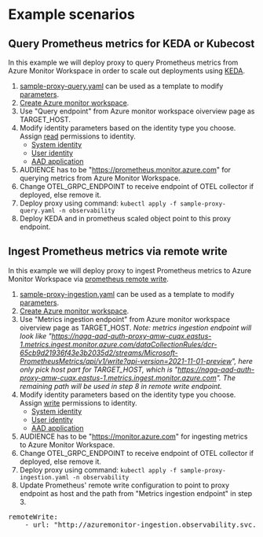 # Example scenarios

## Query Prometheus metrics for KEDA or Kubecost
In this example we will deploy proxy to query Prometheus metrics from Azure Monitor Workspace in order to scale out deployments using [KEDA](https://keda.sh/). 
1. [sample-proxy-query.yaml](../samples/sample-proxy-query.yaml) can be used as a template to modify [parameters](GETTING_STARTED.md#parameters).
2. [Create Azure monitor workspace](https://learn.microsoft.com/en-us/azure/azure-monitor/essentials/azure-monitor-workspace-manage?tabs=azure-portal#create-an-azure-monitor-workspace).
3. Use "Query endpoint" from Azure monitor workspace oiverview page as TARGET_HOST.
4. Modify identity parameters based on the identity type you choose. Assign [read](IDENTITY.md#add-read-permissions) permissions to identity.
    - [System identity](IDENTITY.md#system-identity)
    - [User identity](IDENTITY.md#user-identity)
    - [AAD application](IDENTITY.md#aad-application)
5. AUDIENCE has to be "https://prometheus.monitor.azure.com" for querying metrics from Azure Monitor Workspace.
6. Change OTEL_GRPC_ENDPOINT to receive endpoint of OTEL collector if deployed, else remove it.
7. Deploy proxy using command: `kubectl apply -f sample-proxy-query.yaml -n observability`
8. Deploy KEDA and in prometheus scaled object point to this proxy endpoint.

## Ingest Prometheus metrics via remote write
In this example we will deploy proxy to ingest Prometheus metrics to Azure Monitor Workspace via [prometheus remote write](https://prometheus.io/docs/prometheus/latest/configuration/configuration/#remote_write). 
1. [sample-proxy-ingestion.yaml](../samples/sample-proxy-ingestion.yaml) can be used as a template to modify [parameters](GETTING_STARTED.md#parameters).
2. [Create Azure monitor workspace](https://learn.microsoft.com/azure/azure-monitor/essentials/azure-monitor-workspace-manage?tabs=azure-portal#create-an-azure-monitor-workspace).
3. Use "Metrics ingestion endpoint" from Azure monitor workspace oiverview page as TARGET_HOST.
*Note: metrics ingestion endpoint will look like "https://naga-aad-auth-proxy-amw-cuqx.eastus-1.metrics.ingest.monitor.azure.com/dataCollectionRules/dcr-65cb9d21936f43e3b2035d2/streams/Microsoft-PrometheusMetrics/api/v1/write?api-version=2021-11-01-preview", here only pick host part for TARGET_HOST, which is "https://naga-aad-auth-proxy-amw-cuqx.eastus-1.metrics.ingest.monitor.azure.com". The remaining path will be used in step 8 in remote write endpoint.*
4. Modify identity parameters based on the identity type you choose. Assign [write](IDENTITY.md#add-write-permissions) permissions to identity.
    - [System identity](IDENTITY.md#system-identity)
    - [User identity](IDENTITY.md#user-identity)
    - [AAD application](IDENTITY.md#aad-application)
5. AUDIENCE has to be "https://monitor.azure.com" for ingesting metrics to Azure Monitor Workspace.
6. Change OTEL_GRPC_ENDPOINT to receive endpoint of OTEL collector if deployed, else remove it.
7. Deploy proxy using command: `kubectl apply -f sample-proxy-ingestion.yaml -n observability`
8. Update Prometheus' remote write configuration to point to proxy endpoint as host and the path from "Metrics ingestion endpoint" in step 3.

<pre>
remoteWrite:
    - url: "http://azuremonitor-ingestion.observability.svc.cluster.local/dataCollectionRules/dcr-65cb9d21936f43e3b2035d2/streams/Microsoft-PrometheusMetrics/api/v1/write?api-version=2021-11-01-preview"
</pre>